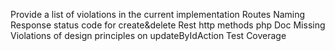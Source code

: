 Provide a list of violations in the current implementation
Routes Naming
Response status code for create&delete
Rest http methods
php Doc Missing
Violations of design principles on updateByIdAction
Test Coverage

